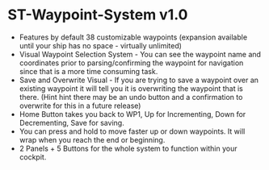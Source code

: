 # ST-Waypoint-System v1.0

- Features by default 38 customizable waypoints (expansion available until your ship has no space - virtually unlimited)
- Visual Waypoint Selection System - You can see the waypoint name and coordinates prior to parsing/confirming the waypoint for navigation since that is a more time consuming task.
- Save and Overwrite Visual - If you are trying to save a waypoint over an existing waypoint it will tell you it is overwriting the waypoint that is there. (Hint hint there may be an undo button and a confirmation to overwrite for this in a future release)
- Home Button takes you back to WP1, Up for Incrementing, Down for Decrementing, Save for saving.
- You can press and hold to move faster up or down waypoints. It will wrap when you reach the end or beginning.
- 2 Panels + 5 Buttons for the whole system to function within your cockpit.
